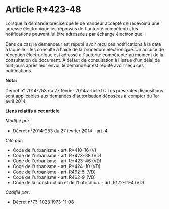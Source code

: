 # Article R*423-48

Lorsque la demande précise que le demandeur accepte de recevoir à une adresse électronique les réponses de l'autorité
compétente, les notifications peuvent lui être adressées par échange électronique.

Dans ce cas, le demandeur est réputé avoir reçu ces notifications à la date à laquelle il les consulte à l'aide de la
procédure électronique. Un accusé de réception électronique est adressé à l'autorité compétente au moment de la consultation
du document. A défaut de consultation à l'issue d'un délai de huit jours après leur envoi, le demandeur est réputé avoir reçu
ces notifications.

**Nota:**

Décret n° 2014-253 du 27 février 2014 article 9 : Les présentes dispositions sont applicables aux demandes d'autorisation
déposées à compter du 1er avril 2014.

**Liens relatifs à cet article**

_Modifié par_:

  - Décret n°2014-253 du 27 février 2014 - art. 4

_Cité par_:

  - Code de l'urbanisme - art. R*410-16 (V)
  - Code de l'urbanisme - art. R*423-38 (VD)
  - Code de l'urbanisme - art. R*423-46 (VD)
  - Code de l'urbanisme - art. R*424-10 (VD)
  - Code de l'urbanisme - art. R462-5 (VD)
  - Code de l'urbanisme - art. R462-9 (VD)
  - Code de la construction et de l'habitation. - art. R122-11-4 (VD)

_Codifié par_:

  - Décret n°73-1023 1973-11-08
